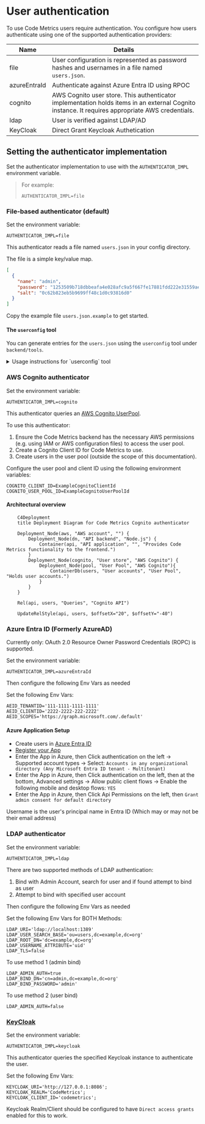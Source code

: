 # User authentication

To use Code Metrics users require authentication. You configure how users authenticate using one of the supported authentication providers:

| Name         | Details                                                                                                                                         |
|--------------|-------------------------------------------------------------------------------------------------------------------------------------------------|
| file         | User configuration is represented as password hashes and usernames in a file named `users.json`.                                                |
| azureEntraId | Authenticate against Azure Entra ID using RPOC                                                                                                  |
| cognito      | AWS Cognito user store. This authenticator implementation holds items in an external Cognito instance. It requires appropriate AWS credentials. |
| ldap         | User is verified against LDAP/AD                                                                                                                |
| KeyCloak     | Direct Grant Keycloak Authetication                                                                                                             |

## Setting the authenticator implementation

Set the authenticator implementation to use with the `AUTHENTICATOR_IMPL` environment variable.

> For example:
>
> ```
> AUTHENTICATOR_IMPL=file
> ```

### File-based authenticator (default)

Set the environment variable:

```
AUTHENTICATOR_IMPL=file
```

This authenticator reads a file named `users.json` in your config directory.

The file is a simple key/value map.

```json
[
  {
    "name": "admin",
    "password": "1253509b718dbbeafa4e028afc9a5f667fe17881fdd222e31559ae452029c3a0fe24075565673a9d9ccfd4564bf1a2b9374243ee19b9846256a9b0e260ea0bc0",
    "salt": "0c62b823eb5b9699ff48c1d0c93816d0"
  }
]
```

Copy the example file `users.json.example` to get started.

#### The `userconfig` tool

You can generate entries for the `users.json` using the `userconfig` tool under `backend/tools`.

<details>
<summary>Usage instructions for `userconfig` tool</summary>

Usage:

```
npm run start -- --username <username> --salt <salt>
```

> Note the double dash (`--`) before the arguments when running using `npm`.

If a username and salt are provided, the tool prompts for a password:

```shell
$ npm run start -- -u jane -s somesaltvalue

Set password for jane:
```

Once you type the password, the configuration is generated as follows:

```json
{
  "name": "jane",
  "password": "0f7dee0b90c2e0c1342393153b319d79c421da0ec10248b90a24ea7b78265dc4480d0434fecd3d3b75e7ab7ad221a1f15290ba8b76cd3385ad28e847ecec69ac",
  "salt": "somesaltvalue"
}
```
</details>

### AWS Cognito authenticator

Set the environment variable:

```
AUTHENTICATOR_IMPL=cognito
```

This authenticator queries an [AWS Cognito UserPool](https://docs.aws.amazon.com/cognito/latest/developerguide/cognito-user-identity-pools.html).

To use this authenticator:

1. Ensure the Code Metrics backend has the necessary AWS permissions (e.g. using IAM or AWS configuration files) to access the user pool.
2. Create a Cognito Client ID for Code Metrics to use.
3. Create users in the user pool (outside the scope of this documentation).

Configure the user pool and client ID using the following environment variables:

```
COGNITO_CLIENT_ID=ExampleCognitoClientId
COGNITO_USER_POOL_ID=ExampleCognitoUserPoolId
```

#### Architectural overview

```mermaid
    C4Deployment
    title Deployment Diagram for Code Metrics Cognito authenticator

    Deployment_Node(aws, "AWS account", "") {
        Deployment_Node(dn, "API backend", "Node.js") {
            Container(api, "API application", "", "Provides Code Metrics functionality to the frontend.")
        }
        Deployment_Node(cognito, "User store", "AWS Cognito") {
            Deployment_Node(pool, "User Pool", "AWS Cognito"){
                ContainerDb(users, "User accounts", "User Pool", "Holds user accounts.")
            }
        }
    }

    Rel(api, users, "Queries", "Cognito API")

    UpdateRelStyle(api, users, $offsetX="20", $offsetY="-40")
```

### Azure Entra ID (Formerly AzureAD)

Currently only:  OAuth 2.0 Resource Owner Password Credentials (ROPC) is supported.

Set the environment variable:

```
AUTHENTICATOR_IMPL=azureEntraId
```

Then configure the following Env Vars as needed

Set the following Env Vars:
```
AEID_TENANTID='111-1111-1111-1111'
AEID_CLIENTID='2222-2222-222-2222'
AEID_SCOPES='https://graph.microsoft.com/.default'
```

#### Azure Application Setup
 * Create users in [Azure Entra ID](https://portal.azure.com/?quickstart=true#view/Microsoft_AAD_IAM/ActiveDirectoryMenuBlade/~/Overview)
 * [Register your App](https://portal.azure.com/?quickstart=true#view/Microsoft_AAD_RegisteredApps/CreateApplicationBlade/isMSAApp~/false)
 * Enter the App in Azure, then Click authentication on the left -> Supported account types -> Select: 	`Accounts in any organizational directory (Any Microsoft Entra ID tenant - Multitenant)`
 * Enter the App in Azure, then Click authentication on the left, then at the bottom, Advanced settings -> Allow public client flows -> Enable the following mobile and desktop flows: `YES`
 * Enter the App in Azure, then Click Api Permissions on the left, then `Grant admin consent for default directory`

Username is the user's principal name in Entra ID (Which may or may not be their email address)


### LDAP authenticator
Set the environment variable:

```
AUTHENTICATOR_IMPL=ldap
```

There are two supported methods of LDAP authentication:
1. Bind with Admin Account, search for user and if found attempt to bind as user
2. Attempt to bind with specified user account

Then configure the following Env Vars as needed

Set the following Env Vars for BOTH Methods:
```
LDAP_URI='ldap://localhost:1389'
LDAP_USER_SEARCH_BASE='ou=users,dc=example,dc=org'
LDAP_ROOT_DN='dc=example,dc=org'
LDAP_USERNAME_ATTRIBUTE='uid'
LDAP_TLS=false
```

To use method 1 (admin bind)
```
LDAP_ADMIN_AUTH=true
LDAP_BIND_DN='cn=admin,dc=example,dc=org'
LDAP_BIND_PASSWORD='admin'
```

To use method 2 (user bind)
```
LDAP_ADMIN_AUTH=false
```

### [KeyCloak](https://www.keycloak.org/)

Set the environment variable:

```
AUTHENTICATOR_IMPL=keycloak
```

This authenticator queries the specified Keycloak instance to authenticate the user.

Set the following Env Vars:
```
KEYCLOAK_URI='http://127.0.0.1:8086';
KEYCLOAK_REALM='CodeMetrics';
KEYCLOAK_CLIENT_ID='codemetrics';
```

Keycloak Realm/Client should be configured to have `Direct access grants` enabled for this to work.
